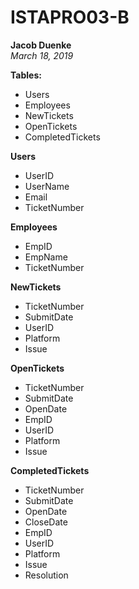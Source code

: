 # ISTAPRO03-B
**Jacob Duenke**  
*March 18, 2019*

**Tables:**  
* Users  
* Employees  
* NewTickets  
* OpenTickets  
* CompletedTickets  

**Users**  
* UserID  
* UserName  
* Email  
* TicketNumber  

**Employees**  
* EmpID  
* EmpName  
* TicketNumber  

**NewTickets**  
* TicketNumber  
* SubmitDate  
* UserID  
* Platform  
* Issue  

**OpenTickets**  
* TicketNumber  
* SubmitDate  
* OpenDate  
* EmpID  
* UserID  
* Platform  
* Issue  

**CompletedTickets**  
* TicketNumber  
* SubmitDate  
* OpenDate  
* CloseDate  
* EmpID  
* UserID  
* Platform  
* Issue  
* Resolution  